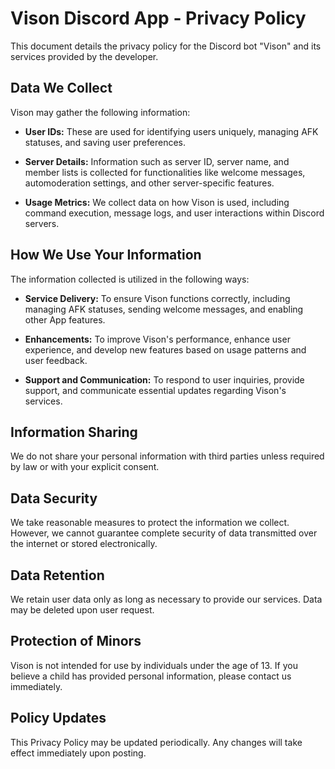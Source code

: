 # Vison Discord App - Privacy Policy

This document details the privacy policy for the Discord bot "Vison" and its services provided by the developer.

## Data We Collect

Vison may gather the following information:

- **User IDs:** These are used for identifying users uniquely, managing AFK statuses, and saving user preferences.

- **Server Details:** Information such as server ID, server name, and member lists is collected for functionalities like welcome messages, automoderation settings, and other server-specific features.

- **Usage Metrics:** We collect data on how Vison is used, including command execution, message logs, and user interactions within Discord servers.

## How We Use Your Information

The information collected is utilized in the following ways:

- **Service Delivery:** To ensure Vison functions correctly, including managing AFK statuses, sending welcome messages, and enabling other App features.

- **Enhancements:** To improve Vison's performance, enhance user experience, and develop new features based on usage patterns and user feedback.

- **Support and Communication:** To respond to user inquiries, provide support, and communicate essential updates regarding Vison's services.

## Information Sharing

We do not share your personal information with third parties unless required by law or with your explicit consent.

## Data Security

We take reasonable measures to protect the information we collect. However, we cannot guarantee complete security of data transmitted over the internet or stored electronically.

## Data Retention

We retain user data only as long as necessary to provide our services. Data may be deleted upon user request.

## Protection of Minors

Vison is not intended for use by individuals under the age of 13. If you believe a child has provided personal information, please contact us immediately.

## Policy Updates

This Privacy Policy may be updated periodically. Any changes will take effect immediately upon posting.
